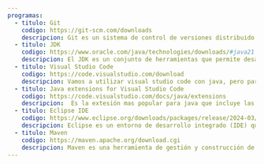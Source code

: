 ```yaml
---
programas:
  - titulo: Git
    codigo: https://git-scm.com/downloads
    descripcion: Git es un sistema de control de versiones distribuido que permite gestionar y controlar los cambios en el código fuente de un proyecto. Facilita la colaboración entre desarrolladores y el seguimiento histórico de las modificaciones realizadas.
  - titulo: JDK
    codigo: https://www.oracle.com/java/technologies/downloads/#java21
    descripcion: El JDK es un conjunto de herramientas que permite desarrollar y ejecutar aplicaciones en Java. Incluye el compilador de Java, el entorno de ejecución (JRE) y otras utilidades necesarias para el desarrollo en este lenguaje.
  - titulo: Visual Studio Code
    codigo: https://code.visualstudio.com/download
    descripcion: Vamos a utilizar visual studio code con java, pero para tener un entrono con ayudas de sintaxis y otras herramientas vas a necesitar tambien agregar la extensión "Java extensions for Visual Studio Code" 
  - titulo: Java extensions for Visual Studio Code
    codigo: https://code.visualstudio.com/docs/java/extensions
    descripcion:  Es la extesión mas popular para java que incluye las siguiente utilidades: Language Support for Java, Debugger for Java, Test Runner for Java, Maven for Java,Visual Studio IntelliCode
  - titulo: Eclipse IDE
    codigo: https://www.eclipse.org/downloads/packages/release/2024-03/m1/eclipse-ide-java-developers
    descripcion: Eclipse es un entorno de desarrollo integrado (IDE) que facilita la creación de aplicaciones en diversos lenguajes de programación, especialmente Java. Ofrece herramientas como editor de código, depurador y soporte para integración con sistemas de control de versiones como Git.
  - titulo: Maven
    codigo: https://maven.apache.org/download.cgi
    descripcion: Maven es una herramienta de gestión y construcción de proyectos Java. Automatiza tareas como la compilación del código, la gestión de dependencias y la generación de paquetes ejecutables, facilitando la organización y mantenimiento de proyectos complejos.
---
```

